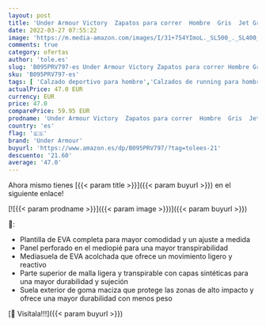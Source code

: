```yaml
---
layout: post
title: 'Under Armour Victory  Zapatos para correr  Hombre  Gris  Jet Gray / Jet Gray / Quirky Lime   46 EU'
date: 2022-03-27 07:55:22
image: 'https://m.media-amazon.com/images/I/31+754YImoL._SL500_._SL400_.jpg'
comments: true
category: ofertas
author: 'tole.es'
slug: 'B095PRV797-es Under Armour Victory Zapatos para correr Hombre Gris Jet...'
sku: 'B095PRV797-es'
tags: [ 'Calzado deportivo para hombre','Calzados de running para hombre','Calzados para correr en asfalto para hombre','Zapatillas y calzado deportivo para hombre','Zapatos','Zapatos para hombre','Zapatos y complementos','under armour','zapatos', ]
actualPrice: 47.0 EUR
currency: EUR
price: 47.0
comparePrice: 59.95 EUR
prodname: 'Under Armour Victory  Zapatos para correr  Hombre  Gris  Jet Gray / Jet Gray / Quirky Lime   46 EU'
country: 'es'
flag: '🇪🇸'
brand: 'Under Armour'
buyurl: 'https://www.amazon.es/dp/B095PRV797/?tag=tolees-21'
descuento: '21.60'
average: '47.0'
---
```


Ahora mismo tienes [{{< param title >}}]({{< param buyurl >}}) en el siguiente enlace!

[![{{< param prodname >}}]({{< param image >}})]({{< param buyurl >}})

🔎:

- Plantilla de EVA completa para mayor comodidad y un ajuste a medida
- Panel perforado en el mediopié para una mayor transpirabilidad
- Mediasuela de EVA acolchada que ofrece un movimiento ligero y reactivo
- Parte superior de malla ligera y transpirable con capas sintéticas para una mayor durabilidad y sujeción
- Suela exterior de goma maciza que protege las zonas de alto impacto y ofrece una mayor durabilidad con menos peso

[🛒 Visítala!!!]({{< param buyurl >}})
